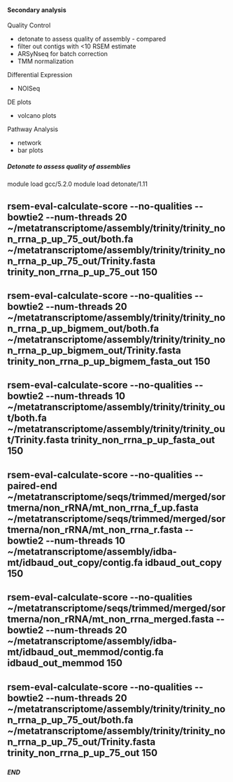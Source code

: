 #### Secondary analysis

Quality Control
- detonate to assess quality of assembly - compared
- filter out contigs with <10 RSEM estimate
- ARSyNseq for batch correction
- TMM normalization

Differential Expression
- NOISeq

DE plots
- volcano plots

Pathway Analysis
- network
- bar plots


##### Detonate to assess quality of assemblies

module load gcc/5.2.0
module load detonate/1.11

rsem-eval-calculate-score --no-qualities --bowtie2 --num-threads 20 ~/metatranscriptome/assembly/trinity/trinity_non_rrna_p_up_75_out/both.fa ~/metatranscriptome/assembly/trinity/trinity_non_rrna_p_up_75_out/Trinity.fasta trinity_non_rrna_p_up_75_out 150
----
rsem-eval-calculate-score --no-qualities --bowtie2 --num-threads 20 ~/metatranscriptome/assembly/trinity/trinity_non_rrna_p_up_bigmem_out/both.fa ~/metatranscriptome/assembly/trinity/trinity_non_rrna_p_up_bigmem_out/Trinity.fasta trinity_non_rrna_p_up_bigmem_fasta_out 150
----
rsem-eval-calculate-score --no-qualities --bowtie2 --num-threads 10 ~/metatranscriptome/assembly/trinity/trinity_out/both.fa ~/metatranscriptome/assembly/trinity/trinity_out/Trinity.fasta trinity_non_rrna_p_up_fasta_out 150
----
rsem-eval-calculate-score --no-qualities --paired-end ~/metatranscriptome/seqs/trimmed/merged/sortmerna/non_rRNA/mt_non_rrna_f_up.fasta ~/metatranscriptome/seqs/trimmed/merged/sortmerna/non_rRNA/mt_non_rrna_r.fasta --bowtie2 --num-threads 10 ~/metatranscriptome/assembly/idba-mt/idbaud_out_copy/contig.fa idbaud_out_copy 150
----
rsem-eval-calculate-score --no-qualities ~/metatranscriptome/seqs/trimmed/merged/sortmerna/non_rRNA/mt_non_rrna_merged.fasta --bowtie2 --num-threads 20 ~/metatranscriptome/assembly/idba-mt/idbaud_out_memmod/contig.fa idbaud_out_memmod 150
----
rsem-eval-calculate-score --no-qualities --bowtie2 --num-threads 20 ~/metatranscriptome/assembly/trinity/trinity_non_rrna_p_up_75_out/both.fa ~/metatranscriptome/assembly/trinity/trinity_non_rrna_p_up_75_out/Trinity.fasta trinity_non_rrna_p_up_75_out 150
----

#####



##### END #####
